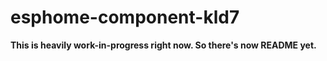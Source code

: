# esphome-component-kld7

**This is heavily work-in-progress right now. So there's now README yet.**
